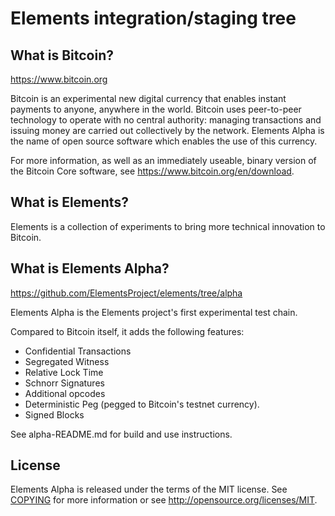 Elements integration/staging tree
=================================

What is Bitcoin?
----------------

https://www.bitcoin.org

Bitcoin is an experimental new digital currency that enables instant payments to
anyone, anywhere in the world. Bitcoin uses peer-to-peer technology to operate
with no central authority: managing transactions and issuing money are carried
out collectively by the network. Elements Alpha is the name of open source
software which enables the use of this currency.

For more information, as well as an immediately useable, binary version of
the Bitcoin Core software, see https://www.bitcoin.org/en/download.

What is Elements?
-----------------

Elements is a collection of experiments to bring more technical innovation to Bitcoin.

What is Elements Alpha?
-----------------------

https://github.com/ElementsProject/elements/tree/alpha

Elements Alpha is the Elements project's first experimental test chain.

Compared to Bitcoin itself, it adds the following features:
 * Confidential Transactions
 * Segregated Witness
 * Relative Lock Time
 * Schnorr Signatures
 * Additional opcodes
 * Deterministic Peg (pegged to Bitcoin's testnet currency).
 * Signed Blocks

See alpha-README.md for build and use instructions.

License
-------

Elements Alpha is released under the terms of the MIT license. See [COPYING](COPYING) for more
information or see http://opensource.org/licenses/MIT.
